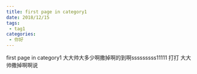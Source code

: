 ```yaml
---
title: first page in category1
date: 2018/12/15
tags:
 - tag1
categories:
 - 你好
---
```


first page in category1
大大帅大多少啊撒掉啊的到啊sssssssss11111
打打
大大帅撒掉啊啊说
